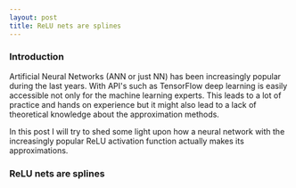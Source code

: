 ```yaml
---
layout: post
title: ReLU nets are splines
---
```


### Introduction

Artificial Neural Networks (ANN or just NN) has been increasingly popular during the last years. With API's such as TensorFlow deep learning is easily accessible not only for the machine learning experts. This leads to a lot of practice and hands on experience but it might also lead to a lack of theoretical knowledge about the approximation methods.

In this post I will try to shed some light upon how a neural network with the increasingly popular ReLU activation function actually makes its approximations.

### ReLU nets are splines

